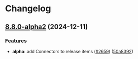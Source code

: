 # Changelog

## [8.8.0-alpha2](https://github.com/camunda/camunda-platform-helm/compare/camunda-platform-alpha-v8.7.0-alpha2...camunda-platform-alpha-8.8.0-alpha2) (2024-12-11)


### Features

* **alpha:** add Connectors to release items ([#2659](https://github.com/camunda/camunda-platform-helm/issues/2659)) ([50a8392](https://github.com/camunda/camunda-platform-helm/commit/50a839276a485b33421b8e624a255fb3adfb7482))
